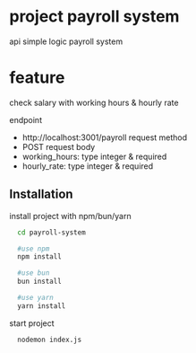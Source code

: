 
# project payroll system

api simple logic payroll system

# feature

check salary with working hours & hourly rate

endpoint
- http://localhost:3001/payroll
request method
- POST
request body
- working_hours: type integer & required
- hourly_rate: type integer & required


## Installation

install project with npm/bun/yarn

```bash
  cd payroll-system
```
```bash
  #use npm
  npm install

  #use bun
  bun install

  #use yarn
  yarn install
```
start project
```bash
  nodemon index.js
```

    
